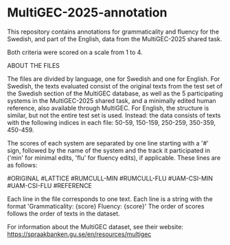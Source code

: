 # MultiGEC-2025-annotation
This repository contains annotations for grammaticality and fluency for the Swedish, and part of the English, data from the MultiGEC-2025 shared task.

Both criteria were scored on a scale from 1 to 4. 

ABOUT THE FILES

The files are divided by language, one for Swedish and one for English.
For Swedish, the texts evaluated consist of the original texts from the test set of the Swedish section of the MultiGEC database, as well as the 5 participating systems in the MultiGEC-2025 shared task, and a minimally edited human reference, also available through MultiGEC.
For English, the structure is similar, but not the entire test set is used. Instead: the data consists of texts with the following indices in each file: 50-59, 150-159, 250-259, 350-359, 450-459. 

The scores of each system are separated by one line starting with a '#' sign, followed by the name of the system and the track it participated in ('min' for minimal edits, 'flu' for fluency edits), if applicable. These lines are as follows:

\#ORIGINAL
\#LATTICE
\#RUMCULL-MIN
\#RUMCULL-FLU
\#UAM-CSI-MIN
\#UAM-CSI-FLU
\#REFERENCE

Each line in the file corresponds to one text. Each line is a string with the format 'Grammaticality: {score} Fluency: {score}'
The order of scores follows the order of texts in the dataset. 

For information about the MultiGEC dataset, see their website: https://spraakbanken.gu.se/en/resources/multigec
